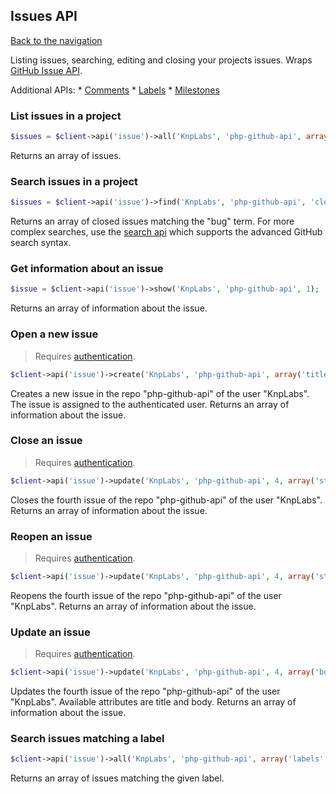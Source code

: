 ## Issues API

[Back to the navigation](README.md)

Listing issues, searching, editing and closing your projects issues. Wraps [GitHub Issue API](http://developer.github.com/v3/issues/).

Additional APIs: * [Comments](issue/comments.md) * [Labels](issue/labels.md) * [Milestones](issue/milestones.md)

### List issues in a project

```php
$issues = $client->api('issue')->all('KnpLabs', 'php-github-api', array('state' => 'open'));
```

Returns an array of issues.

### Search issues in a project

```php
$issues = $client->api('issue')->find('KnpLabs', 'php-github-api', 'closed', 'bug');
```

Returns an array of closed issues matching the "bug" term. For more complex searches, use the [search api](search.md) which supports the advanced GitHub search syntax.

### Get information about an issue

```php
$issue = $client->api('issue')->show('KnpLabs', 'php-github-api', 1);
```

Returns an array of information about the issue.

### Open a new issue

> Requires [authentication](security.md).

```php
$client->api('issue')->create('KnpLabs', 'php-github-api', array('title' => 'The issue title', 'body' => 'The issue body'));
```

Creates a new issue in the repo "php-github-api" of the user "KnpLabs". The issue is assigned to the authenticated user. Returns an array of information about the issue.

### Close an issue

> Requires [authentication](security.md).

```php
$client->api('issue')->update('KnpLabs', 'php-github-api', 4, array('state' => 'closed'));
```

Closes the fourth issue of the repo "php-github-api" of the user "KnpLabs". Returns an array of information about the issue.

### Reopen an issue

> Requires [authentication](security.md).

```php
$client->api('issue')->update('KnpLabs', 'php-github-api', 4, array('state' => 'open'));
```

Reopens the fourth issue of the repo "php-github-api" of the user "KnpLabs". Returns an array of information about the issue.

### Update an issue

> Requires [authentication](security.md).

```php
$client->api('issue')->update('KnpLabs', 'php-github-api', 4, array('body' => 'The new issue body'));
```

Updates the fourth issue of the repo "php-github-api" of the user "KnpLabs". Available attributes are title and body. Returns an array of information about the issue.

### Search issues matching a label

```php
$client->api('issue')->all('KnpLabs', 'php-github-api', array('labels' => 'label name'));
```

Returns an array of issues matching the given label.